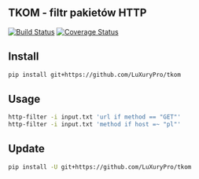 ## TKOM - filtr pakietów HTTP

[![Build Status](https://travis-ci.org/LuXuryPro/tkom.svg?branch=master)](https://travis-ci.org/LuXuryPro/tkom)
[![Coverage Status](https://coveralls.io/repos/github/LuXuryPro/tkom/badge.svg?branch=master)](https://coveralls.io/github/LuXuryPro/tkom?branch=master)

## Install
```bash
pip install git+https://github.com/LuXuryPro/tkom
```

## Usage
```bash
http-filter -i input.txt 'url if method == "GET"'
http-filter -i input.txt 'method if host =~ "pl"'
```

## Update
```bash
pip install -U git+https://github.com/LuXuryPro/tkom
```
